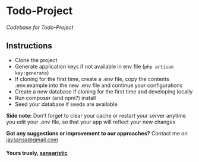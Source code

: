 # Todo-Project
 _Codebase for Todo-Project_
## Instructions
* Clone the project
* Generate application keys if not available in env file (`php artisan key:generate`)
* If cloning for the first time, create a .env file, copy the contents .env.example into the new .env file
and continue your configurations
* Create a new database if cloning for the first time and developing locally
* Run composer (and npm?) install
* Seed your database if seeds are available

 **Side note:** Don't forget to clear your cache or restart your server anytime you edit your .env file, 
so that your app will reflect your new changes
 
 **Got any suggestions or improvement to our approaches?** Contact me on jaysansa@gmail.com
 
#### Yours truely, [sansaristic](https://www.github.com/nouwatinjacob)
